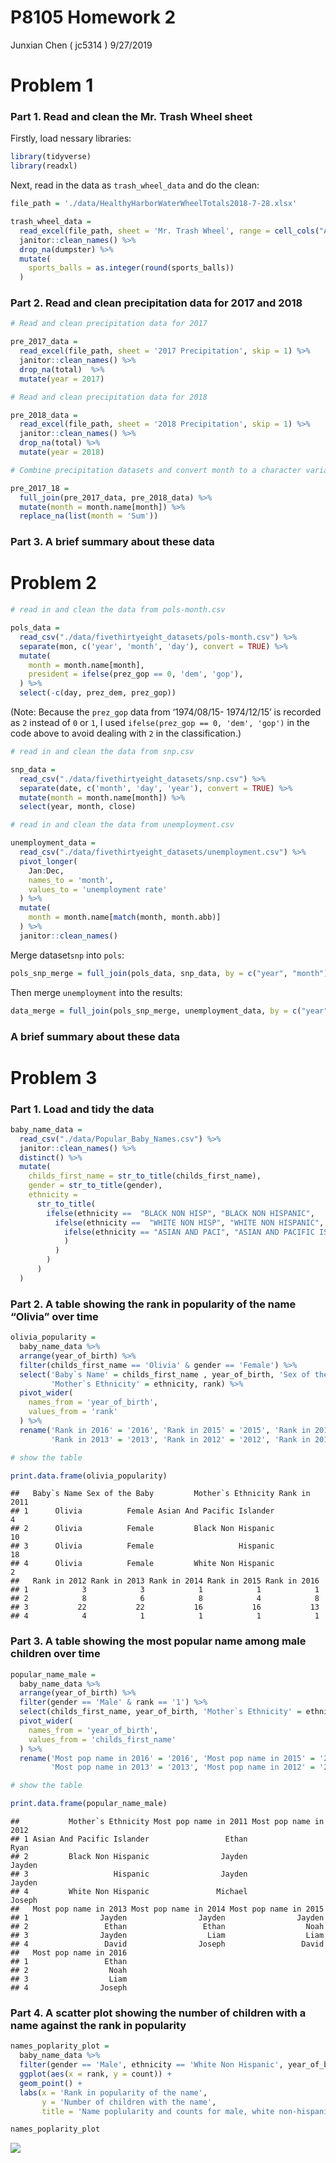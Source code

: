 P8105 Homework 2
================
Junxian Chen ( jc5314 )
9/27/2019

# Problem 1

### Part 1. Read and clean the Mr. Trash Wheel sheet

Firstly, load nessary libraries:

``` r
library(tidyverse)
library(readxl)
```

Next, read in the data as `trash_wheel_data` and do the clean:

``` r
file_path = './data/HealthyHarborWaterWheelTotals2018-7-28.xlsx'

trash_wheel_data = 
  read_excel(file_path, sheet = 'Mr. Trash Wheel', range = cell_cols("A:N")) %>%
  janitor::clean_names() %>%
  drop_na(dumpster) %>%
  mutate(
    sports_balls = as.integer(round(sports_balls))
  )
```

### Part 2. Read and clean precipitation data for 2017 and 2018

``` r
# Read and clean precipitation data for 2017

pre_2017_data = 
  read_excel(file_path, sheet = '2017 Precipitation', skip = 1) %>%
  janitor::clean_names() %>% 
  drop_na(total)  %>% 
  mutate(year = 2017)
```

``` r
# Read and clean precipitation data for 2018

pre_2018_data = 
  read_excel(file_path, sheet = '2018 Precipitation', skip = 1) %>%
  janitor::clean_names() %>% 
  drop_na(total) %>% 
  mutate(year = 2018)
```

``` r
# Combine precipitation datasets and convert month to a character variable

pre_2017_18 = 
  full_join(pre_2017_data, pre_2018_data) %>%
  mutate(month = month.name[month]) %>%
  replace_na(list(month = 'Sum'))
```

### Part 3. A brief summary about these data

# Problem 2

``` r
# read in and clean the data from pols-month.csv

pols_data = 
  read_csv("./data/fivethirtyeight_datasets/pols-month.csv") %>%
  separate(mon, c('year', 'month', 'day'), convert = TRUE) %>%
  mutate(
    month = month.name[month],
    president = ifelse(prez_gop == 0, 'dem', 'gop'),
  ) %>%
  select(-c(day, prez_dem, prez_gop))
```

(Note: Because the `prez_gop` data from ‘1974/08/15- 1974/12/15’ is
recorded as `2` instead of `0` or `1`, I used `ifelse(prez_gop == 0,
'dem', 'gop')` in the code above to avoid dealing with `2` in the
classification.)

``` r
# read in and clean the data from snp.csv

snp_data = 
  read_csv("./data/fivethirtyeight_datasets/snp.csv") %>%
  separate(date, c('month', 'day', 'year'), convert = TRUE) %>%
  mutate(month = month.name[month]) %>%
  select(year, month, close)
```

``` r
# read in and clean the data from unemployment.csv

unemployment_data = 
  read_csv("./data/fivethirtyeight_datasets/unemployment.csv") %>%
  pivot_longer(
    Jan:Dec,
    names_to = 'month',
    values_to = 'unemployment rate'
  ) %>%
  mutate(
    month = month.name[match(month, month.abb)]
  ) %>%
  janitor::clean_names()
```

Merge dataset`snp` into `pols`:

``` r
pols_snp_merge = full_join(pols_data, snp_data, by = c("year", "month"))
```

Then merge `unemployment` into the
results:

``` r
data_merge = full_join(pols_snp_merge, unemployment_data, by = c("year", "month"))
```

### A brief summary about these data

# Problem 3

### Part 1. Load and tidy the data

``` r
baby_name_data = 
  read_csv("./data/Popular_Baby_Names.csv") %>%
  janitor::clean_names() %>%
  distinct() %>%
  mutate(
    childs_first_name = str_to_title(childs_first_name),
    gender = str_to_title(gender),
    ethnicity = 
      str_to_title(
        ifelse(ethnicity ==  "BLACK NON HISP", "BLACK NON HISPANIC",
          ifelse(ethnicity ==  "WHITE NON HISP", "WHITE NON HISPANIC",
            ifelse(ethnicity == "ASIAN AND PACI", "ASIAN AND PACIFIC ISLANDER", ethnicity
            )
          )
        )
      )
  )
```

### Part 2. A table showing the rank in popularity of the name “Olivia” over time

``` r
olivia_popularity = 
  baby_name_data %>%
  arrange(year_of_birth) %>%
  filter(childs_first_name == 'Olivia' & gender == 'Female') %>%
  select('Baby`s Name' = childs_first_name , year_of_birth, 'Sex of the Baby' = gender, 
         'Mother`s Ethnicity' = ethnicity, rank) %>%
  pivot_wider(
    names_from = 'year_of_birth',
    values_from = 'rank'
  ) %>%
  rename('Rank in 2016' = '2016', 'Rank in 2015' = '2015', 'Rank in 2014' = '2014', 
         'Rank in 2013' = '2013', 'Rank in 2012' = '2012', 'Rank in 2011' = '2011')

# show the table

print.data.frame(olivia_popularity)
```

    ##   Baby`s Name Sex of the Baby         Mother`s Ethnicity Rank in 2011
    ## 1      Olivia          Female Asian And Pacific Islander            4
    ## 2      Olivia          Female         Black Non Hispanic           10
    ## 3      Olivia          Female                   Hispanic           18
    ## 4      Olivia          Female         White Non Hispanic            2
    ##   Rank in 2012 Rank in 2013 Rank in 2014 Rank in 2015 Rank in 2016
    ## 1            3            3            1            1            1
    ## 2            8            6            8            4            8
    ## 3           22           22           16           16           13
    ## 4            4            1            1            1            1

### Part 3. A table showing the most popular name among male children over time

``` r
popular_name_male = 
  baby_name_data %>%
  arrange(year_of_birth) %>%
  filter(gender == 'Male' & rank == '1') %>%
  select(childs_first_name, year_of_birth, 'Mother`s Ethnicity' = ethnicity) %>%
  pivot_wider(
    names_from = 'year_of_birth',
    values_from = 'childs_first_name'
  ) %>%
  rename('Most pop name in 2016' = '2016', 'Most pop name in 2015' = '2015', 'Most pop name in 2014' = '2014', 
         'Most pop name in 2013' = '2013', 'Most pop name in 2012' = '2012', 'Most pop name in 2011' = '2011')

# show the table

print.data.frame(popular_name_male)
```

    ##           Mother`s Ethnicity Most pop name in 2011 Most pop name in 2012
    ## 1 Asian And Pacific Islander                 Ethan                  Ryan
    ## 2         Black Non Hispanic                Jayden                Jayden
    ## 3                   Hispanic                Jayden                Jayden
    ## 4         White Non Hispanic               Michael                Joseph
    ##   Most pop name in 2013 Most pop name in 2014 Most pop name in 2015
    ## 1                Jayden                Jayden                Jayden
    ## 2                 Ethan                 Ethan                  Noah
    ## 3                Jayden                  Liam                  Liam
    ## 4                 David                Joseph                 David
    ##   Most pop name in 2016
    ## 1                 Ethan
    ## 2                  Noah
    ## 3                  Liam
    ## 4                Joseph

### Part 4. A scatter plot showing the number of children with a name against the rank in popularity

``` r
names_poplarity_plot =
  baby_name_data %>%
  filter(gender == 'Male', ethnicity == 'White Non Hispanic', year_of_birth == '2016') %>%
  ggplot(aes(x = rank, y = count)) +
  geom_point() +
  labs(x = 'Rank in popularity of the name', 
       y = 'Number of children with the name',
       title = 'Name poplularity and counts for male, white non-hispanic children born in 2016') 

names_poplarity_plot
```

![](P8105_hw2_files/figure-gfm/unnamed-chunk-14-1.png)<!-- -->

